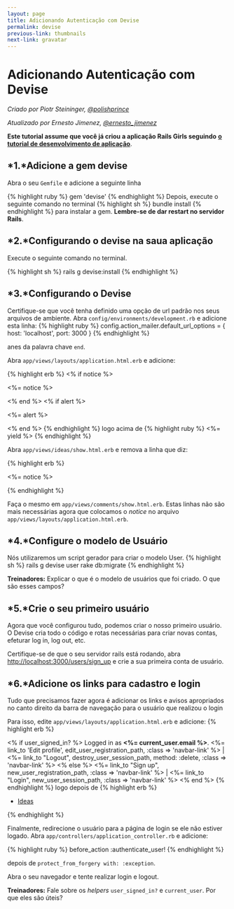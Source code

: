 ```yaml
---
layout: page
title: Adicionando Autenticação com Devise
permalink: devise
previous-link: thumbnails
next-link: gravatar
---
```


# Adicionando Autenticação com Devise

*Criado por Piotr Steininger, [@polishprince](https://twitter.com/polishprince)*

*Atualizado por Ernesto Jimenez, [@ernesto_jimenez](https://twitter.com/ernesto_jimenez)*

**Este tutorial assume que você já criou a aplicação Rails Girls seguindo** [**o tutorial de desenvolvimento de aplicação**](/app).


## *1.*Adicione a gem devise


Abra o seu `Gemfile` e adicione a seguinte linha

{% highlight ruby %}
gem 'devise'
{% endhighlight %}
Depois, execute o seguinte comando no terminal
{% highlight sh %}
bundle install
{% endhighlight %}
para instalar a gem. **Lembre-se de dar restart no servidor Rails**.

## *2.*Configurando o devise na saua aplicação

Execute o seguinte comando no terminal.

{% highlight sh %}
rails g devise:install
{% endhighlight %}


## *3.*Configurando o Devise

Certifique-se que você tenha definido uma opção de url padrão nos seus arquivos de ambiente. Abra `config/environments/development.rb` e adicione esta linha:
{% highlight ruby %}
   config.action_mailer.default_url_options = { host: 'localhost', port: 3000 }
{% endhighlight %}

anes da palavra chave `end`.

Abra `app/views/layouts/application.html.erb` e adicione:

{% highlight erb %}
<% if notice %>
  <p class="alert alert-success"><%= notice %></p>
<% end %>
<% if alert %>
  <p class="alert alert-danger"><%= alert %></p>
<% end %>
{% endhighlight %}
logo acima de
{% highlight ruby %}
   <%= yield %>
{% endhighlight %}

Abra `app/views/ideas/show.html.erb` e remova a linha que diz:

{% highlight erb %}
<p id="notice"><%= notice %></p>
{% endhighlight %}

Faça o mesmo em `app/views/comments/show.html.erb`. Estas linhas não são mais necessárias agora que colocamos o _notice_ no arquivo `app/views/layouts/application.html.erb`.

## *4.*Configure o modelo de Usuário

Nós utilizaremos um script gerador para criar o modelo User.
{% highlight sh %}
   rails g devise user
   rake db:migrate
{% endhighlight %}

**Treinadores:** Explicar o que é o modelo de usuários que foi criado. O que são esses campos?

## *5.*Crie o seu primeiro usuário

Agora que você configurou tudo, podemos criar o nosso primeiro usuário. O Devise cria todo o código e rotas necessárias para criar novas contas, efeturar log in, log out, etc.

Certifique-se de que o seu servidor rails está rodando, abra [http://localhost:3000/users/sign_up](http://localhost:3000/users/sign_up) e crie a sua primeira conta de usuário.

## *6.*Adicione os links para cadastro e login

Tudo que precisamos fazer agora é adicionar os links e avisos apropriados no canto direito da barra de navegação para o usuário que realizou o login

Para isso, edite `app/views/layouts/application.html.erb` e adicione:
{% highlight erb %}
<p class="navbar-text pull-right">
<% if user_signed_in? %>
  Logged in as <strong><%= current_user.email %></strong>.
  <%= link_to 'Edit profile', edit_user_registration_path, :class => 'navbar-link' %> |
  <%= link_to "Logout", destroy_user_session_path, method: :delete, :class => 'navbar-link'  %>
<% else %>
  <%= link_to "Sign up", new_user_registration_path, :class => 'navbar-link'  %> |
  <%= link_to "Login", new_user_session_path, :class => 'navbar-link'  %>
<% end %>
{% endhighlight %}
logo depois de
{% highlight erb %}
<ul class="nav">
  <li class="active"><a href="/ideas">Ideas</a></li>
</ul>
{% endhighlight %}

Finalmente, redirecione o usuário para a página de login se ele não estiver logado. Abra `app/controllers/application_controller.rb` e adicione:

{% highlight ruby %}
  before_action :authenticate_user!
{% endhighlight %}

depois de `protect_from_forgery with: :exception`.

Abra o seu navegador e tente realizar login e logout.

**Treinadores:** Fale sobre os _helpers_ `user_signed_in?` e `current_user`. Por que eles são úteis?
